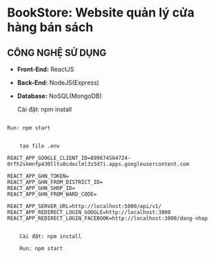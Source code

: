 
# BookStore: Website quản lý cửa hàng bán sách



## CÔNG NGHỆ SỬ DỤNG

- **Front-End:** ReactJS
- **Back-End:** NodeJS(Express)
- **Database:** NoSQL(MongoDB)


    Cài đặt: npm install
```
```
    Run: npm start
```

    tạo file .env
```
    REACT_APP_GOOGLE_CLIENT_ID=899674564724-0rfh2skmnfp430lltu8cdoclml3s5d7i.apps.googleusercontent.com

    REACT_APP_GHN_TOKEN=
    REACT_APP_GHN_FROM_DISTRICT_ID=
    REACT_APP_GHN_SHOP_ID=
    REACT_APP_GHN_FROM_WARD_CODE=

    REACT_APP_SERVER_URL=http://localhost:5000/api/v1/
    REACT_APP_REDIRECT_LOGIN_GOOGLE=http://localhost:3000
    REACT_APP_REDIRECT_LOGIN_FACEBOOK=http://localhost:3000/dang-nhap
```

    Cài đặt: npm install
```
```
    Run: npm start
```